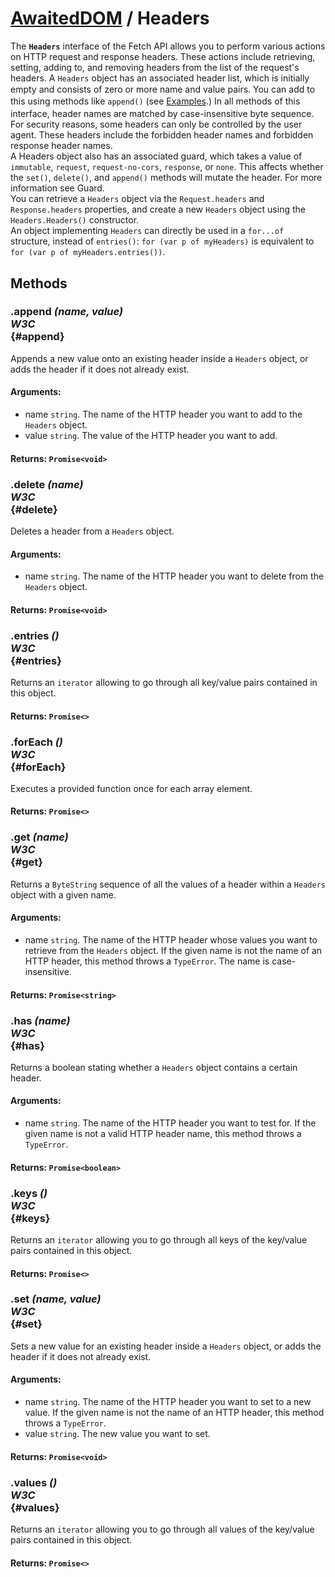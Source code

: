 # [AwaitedDOM](/docs/hero/basic-client/awaited-dom) <span>/</span> Headers

<div class='overview'><span class="seoSummary">The <strong><code>Headers</code></strong> interface of the Fetch API allows you to perform various actions on HTTP request and response headers. These actions include retrieving, setting, adding to, and removing headers from the list of the request's headers.</span> A <code>Headers</code> object has an associated header list, which is initially empty and consists of zero or more name and value pairs.  <span style="line-height: 19.0909080505371px;">You can add to this using methods like <code>append()</code> (see <a href="#Examples">Examples</a>.) </span>In all methods of this interface, header names are matched by case-insensitive byte sequence. </div>

<div class='overview'>For security reasons, some headers can only be controlled by the user agent. These headers include the forbidden header names  and forbidden response header names.</div>

<div class='overview'>A Headers object also has an associated guard, which takes a value of <code>immutable</code>, <code>request</code>, <code>request-no-cors</code>, <code>response</code>, or <code>none</code>. This affects whether the <code>set()</code>, <code>delete()</code>, and <code>append()</code> methods will mutate the header. For more information see Guard.</div>

<div class='overview'>You can retrieve a <code>Headers</code> object via the <code>Request.headers</code> and <code>Response.headers</code> properties, and create a new <code>Headers</code> object using the <code>Headers.Headers()</code> constructor.</div>

<div class='overview'>An object implementing <code>Headers</code> can directly be used in a <code>for...of</code> structure, instead of <code>entries()</code>: <code>for (var p of myHeaders)</code> is equivalent to <code>for (var p of myHeaders.entries())</code>.</div>

## Methods

### .append *(name, value)* <div class="specs"><i>W3C</i></div> {#append}

Appends a new value onto an existing header inside a <code>Headers</code> object, or adds the header if it does not already exist.

#### **Arguments**:


 - name `string`. The name of the HTTP header you want to add to the <code>Headers</code> object.
 - value `string`. The value of the HTTP header you want to add.

#### **Returns**: `Promise<void>`

### .delete *(name)* <div class="specs"><i>W3C</i></div> {#delete}

Deletes a header from a <code>Headers</code> object.

#### **Arguments**:


 - name `string`. The name of the HTTP header you want to delete from the <code>Headers</code> object.

#### **Returns**: `Promise<void>`

### .entries *()* <div class="specs"><i>W3C</i></div> {#entries}

Returns an <code>iterator</code> allowing to go through all key/value pairs contained in this object.

#### **Returns**: `Promise<>`

### .forEach *()* <div class="specs"><i>W3C</i></div> {#forEach}

Executes a provided function once for each array element.

#### **Returns**: `Promise<>`

### .get *(name)* <div class="specs"><i>W3C</i></div> {#get}

Returns a <code>ByteString</code> sequence of all the values of a header within a <code>Headers</code> object with a given name.

#### **Arguments**:


 - name `string`. The name of the HTTP header whose values you want to retrieve from the <code>Headers</code> object. If the given name is not the name of an HTTP header, this method throws a <code>TypeError</code>. The name is case-insensitive.

#### **Returns**: `Promise<string>`

### .has *(name)* <div class="specs"><i>W3C</i></div> {#has}

Returns a boolean stating whether a <code>Headers</code> object contains a certain header.

#### **Arguments**:


 - name `string`. The name of the HTTP header you want to test for. If the given name is not a valid HTTP header name, this method throws a <code>TypeError</code>.

#### **Returns**: `Promise<boolean>`

### .keys *()* <div class="specs"><i>W3C</i></div> {#keys}

Returns an <code>iterator</code> allowing you to go through all keys of the key/value pairs contained in this object.

#### **Returns**: `Promise<>`

### .set *(name, value)* <div class="specs"><i>W3C</i></div> {#set}

Sets a new value for an existing header inside a <code>Headers</code> object, or adds the header if it does not already exist.

#### **Arguments**:


 - name `string`. The name of the HTTP header you want to set to a new value. If the given name is not the name of an HTTP header, this method throws a <code>TypeError</code>.
 - value `string`. The new value you want to set.

#### **Returns**: `Promise<void>`

### .values *()* <div class="specs"><i>W3C</i></div> {#values}

Returns an <code>iterator</code> allowing you to go through all values of the key/value pairs contained in this object.

#### **Returns**: `Promise<>`
